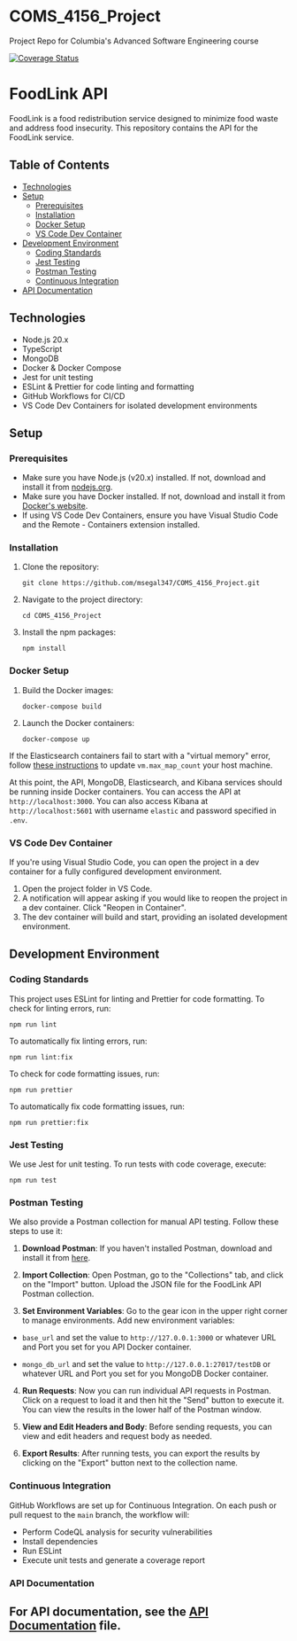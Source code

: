 # COMS_4156_Project
Project Repo for Columbia's Advanced Software Engineering course

[![Coverage Status](https://coveralls.io/repos/github/msegal347/COMS_4156_Project/badge.svg)](https://coveralls.io/github/msegal347/COMS_4156_Project)

# FoodLink API

FoodLink is a food redistribution service designed to minimize food waste and address food insecurity. This repository contains the API for the FoodLink service.

## Table of Contents

- [Technologies](#technologies)
- [Setup](#setup)
  - [Prerequisites](#prerequisites)
  - [Installation](#installation)
  - [Docker Setup](#docker-setup)
  - [VS Code Dev Container](#vs-code-dev-container)
- [Development Environment](#development-environment)
  - [Coding Standards](#coding-standards)
  - [Jest Testing](#jest-testing)
  - [Postman Testing](#postman-testing)
  - [Continuous Integration](#continuous-integration)
- [API Documentation](#api-documentation)


## Technologies

- Node.js 20.x
- TypeScript
- MongoDB
- Docker & Docker Compose
- Jest for unit testing
- ESLint & Prettier for code linting and formatting
- GitHub Workflows for CI/CD
- VS Code Dev Containers for isolated development environments

## Setup

### Prerequisites

- Make sure you have Node.js (v20.x) installed. If not, download and install it from [nodejs.org](https://nodejs.org/).
- Make sure you have Docker installed. If not, download and install it from [Docker's website](https://www.docker.com/products/docker-desktop).
- If using VS Code Dev Containers, ensure you have Visual Studio Code and the Remote - Containers extension installed.

### Installation

1. Clone the repository:

    ```
    git clone https://github.com/msegal347/COMS_4156_Project.git
    ```

2. Navigate to the project directory:

    ```
    cd COMS_4156_Project
    ```

3. Install the npm packages:

    ```
    npm install
    ```

### Docker Setup

1. Build the Docker images:

    ```
    docker-compose build
    ```

2. Launch the Docker containers:

    ```
    docker-compose up
    ```

If the Elasticsearch containers fail to start with a "virtual memory" error, follow [these instructions](https://www.elastic.co/guide/en/elasticsearch/reference/current/docker.html#_set_vm_max_map_count_to_at_least_262144) to update `vm.max_map_count` your host machine.

At this point, the API, MongoDB, Elasticsearch, and Kibana services should be running inside Docker containers. You can access the API at `http://localhost:3000`. You can also access Kibana at `http://localhost:5601` with username `elastic` and password specified in `.env`.

### VS Code Dev Container

If you're using Visual Studio Code, you can open the project in a dev container for a fully configured development environment.

1. Open the project folder in VS Code.
2. A notification will appear asking if you would like to reopen the project in a dev container. Click "Reopen in Container".
3. The dev container will build and start, providing an isolated development environment.

## Development Environment

### Coding Standards

This project uses ESLint for linting and Prettier for code formatting. To check for linting errors, run:

```
npm run lint
```

To automatically fix linting errors, run:

```
npm run lint:fix
```

To check for code formatting issues, run:

```
npm run prettier
```

To automatically fix code formatting issues, run:

```
npm run prettier:fix
```

### Jest Testing

We use Jest for unit testing. To run tests with code coverage, execute:

```
npm run test
```

### Postman Testing

We also provide a Postman collection for manual API testing. Follow these steps to use it:

1. **Download Postman**: If you haven't installed Postman, download and install it from [here](https://www.postman.com/downloads/).

2. **Import Collection**: Open Postman, go to the "Collections" tab, and click on the "Import" button. Upload the JSON file for the FoodLink API Postman collection.

3. **Set Environment Variables**: Go to the gear icon in the upper right corner to manage environments. Add new environment variables:

- `base_url` and set the value to `http://127.0.0.1:3000` or whatever URL and Port you set for you API Docker container.

- `mongo_db_url` and set the value to `http://127.0.0.1:27017/testDB` or whatever URL and Port you set for you MongoDB Docker container.

4. **Run Requests**: Now you can run individual API requests in Postman. Click on a request to load it and then hit the "Send" button to execute it. You can view the results in the lower half of the Postman window.

5. **View and Edit Headers and Body**: Before sending requests, you can view and edit headers and request body as needed.

6. **Export Results**: After running tests, you can export the results by clicking on the "Export" button next to the collection name.

### Continuous Integration

GitHub Workflows are set up for Continuous Integration. On each push or pull request to the `main` branch, the workflow will:

- Perform CodeQL analysis for security vulnerabilities
- Install dependencies
- Run ESLint
- Execute unit tests and generate a coverage report

### API Documentation

For API documentation, see the [API Documentation](API_Documentation.md) file.
---
